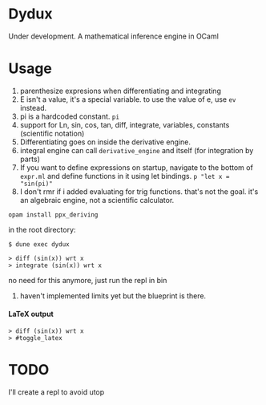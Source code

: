 # Dydux 
Under development. A mathematical inference engine in OCaml

# Usage
1. parenthesize expresions when differentiating and integrating
2. E isn't a value, it's a special variable. to use the value of e, use `ev` instead.
3. pi is a hardcoded constant. `pi`
4. support for Ln, sin, cos, tan, diff, integrate, variables, constants (scientific notation)
5. Differentiating goes on inside the derivative engine. 
6. integral engine can call `derivative_engine` and itself (for integration by parts)
7. If you want to define expressions on startup, navigate to the bottom of `expr.ml` and define functions in it using let bindings. `p "let x = "sin(pi)"`
8. I don't rmr if i added evaluating for trig functions. that's not the goal. it's an algebraic engine, not a scientific calculator.


```shell
opam install ppx_deriving
```
in the root directory:
```shell
$ dune exec dydux

> diff (sin(x)) wrt x
> integrate (sin(x)) wrt x
```

no need for this anymore, just run the repl in bin

1. haven't implemented limits yet but the blueprint is there. 

#### LaTeX output
```shell
> diff (sin(x)) wrt x
> #toggle_latex

```


# TODO

I'll create a repl to avoid utop


